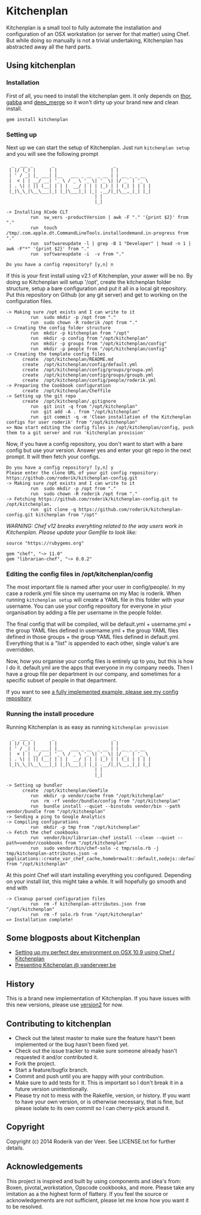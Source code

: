 # Kitchenplan

Kitchenplan is a small tool to fully automate the installation and configuration of an OSX workstation (or server for that matter) using Chef. But while doing so manually is not a trivial undertaking, Kitchenplan has abstracted away all the hard parts.

## Using kitchenplan

### Installation

First of all, you need to install the kitchenplan gem. It only depends on [thor](http://whatisthor.com), [gabba](https://github.com/hybridgroup/gabba) and [deep_merge](https://github.com/danielsdeleo/deep_merge) so it won't dirty up your brand new and clean install.

```
gem install kitchenplan
```

### Setting up

Next up we can start the setup of Kitchenplan. Just run `kitchenplan setup` and you will see the following prompt

```
  _  ___ _       _                      _
 | |/ (_) |     | |                    | |
 | ' / _| |_ ___| |__   ___ _ __  _ __ | | __ _ _ __
 |  < | | __/ __| '_ \ / _ \ '_ \| '_ \| |/ _` | '_ \
 | . \| | || (__| | | |  __/ | | | |_) | | (_| | | | |
 |_|\_\_|\__\___|_| |_|\___|_| |_| .__/|_|\__,_|_| |_|
                                 | |
                                 |_|

-> Installing XCode CLT
         run  sw_vers -productVersion | awk -F "." '{print $2}' from "."
         run  touch /tmp/.com.apple.dt.CommandLineTools.installondemand.in-progress from "."
         run  softwareupdate -l | grep -B 1 "Developer" | head -n 1 | awk -F"*" '{print $2}' from "."
         run  softwareupdate -i  -v from "."

Do you have a config repository? [y,n] n
```

If this is your first install using v2.1 of Kitchenplan, your aswer will be no. By doing so Kitchenplan will setup '/opt', create the kitchenplan folder structure, setup a bare configuration and put it all in a local git repository. Put this repository on Github (or any git server) and get to working on the configuration files.

```
-> Making sure /opt exists and I can write to it
         run  sudo mkdir -p /opt from "."
         run  sudo chown -R roderik /opt from "."
-> Creating the config folder structure
         run  mkdir -p kitchenplan from "/opt"
         run  mkdir -p config from "/opt/kitchenplan"
         run  mkdir -p groups from "/opt/kitchenplan/config"
         run  mkdir -p people from "/opt/kitchenplan/config"
-> Creating the template config files
      create  /opt/kitchenplan/README.md
      create  /opt/kitchenplan/config/default.yml
      create  /opt/kitchenplan/config/groups/groupa.yml
      create  /opt/kitchenplan/config/groups/groupb.yml
      create  /opt/kitchenplan/config/people/roderik.yml
-> Preparing the Cookbook configuration
      create  /opt/kitchenplan/Cheffile
-> Setting up the git repo
      create  /opt/kitchenplan/.gitignore
         run  git init -q from "/opt/kitchenplan"
         run  git add -A . from "/opt/kitchenplan"
         run  git commit -q -m 'Clean installation of the Kitchenplan configs for user roderik' from "/opt/kitchenplan"
=> Now start editing the config files in /opt/kitchenplan/config, push them to a git server and run 'kitchenplan provision'
```

Now, if you have a config repository, you don't want to start with a bare config but use your version. Answer yes and enter your git repo in the next prompt. It will then fetch your configs.

```
Do you have a config repository? [y,n] y
Please enter the clone URL of your git config repository: https://github.com/roderik/kitchenplan-config.git
-> Making sure /opt exists and I can write to it
         run  sudo mkdir -p /opt from "."
         run  sudo chown -R roderik /opt from "."
-> Fetching https://github.com/roderik/kitchenplan-config.git to /opt/kitchenplan.
         run  git clone -q https://github.com/roderik/kitchenplan-config.git kitchenplan from "/opt"
```

*WARNING: Chef v12 breaks everyhting related to the way users work in Kitchenplan. Please update your Gemfile to look like:*

```
source "https://rubygems.org"

gem "chef", "~> 11.0"
gem "librarian-chef", "~> 0.0.2"
```

### Editing the config files in /opt/kitchenplan/config

The most important file is named after your user in config/people/. In my case a roderik.yml file since my username on my Mac is roderik. When running `kitchenplan setup` will create a YAML file in this folder with your username. You can use your config repository for everyone in your organisation by adding a file per username in the people folder.

The final config that will be compiled, will be default.yml + username.yml + the group YAML files defined in username.yml + the group YAML files defined in those groups + the group YAML files defined in default.yml. Everything that is a "list" is appended to each other, single value's are overridden.

Now, how you organise your config files is entirely up to you, but this is how I do it. default.yml are the apps that everyone in my company needs. Then I have a group file per department in our company, and sometimes for a specific subset of people in that department.

If you want to see [a fully implemented example, please see my config repository](https://github.com/roderik/kitchenplan-config)

### Running the install procedure

Running Kitchenplan is as easy as running `kitchenplan provision`

```
  _  ___ _       _                      _
 | |/ (_) |     | |                    | |
 | ' / _| |_ ___| |__   ___ _ __  _ __ | | __ _ _ __
 |  < | | __/ __| '_ \ / _ \ '_ \| '_ \| |/ _` | '_ \
 | . \| | || (__| | | |  __/ | | | |_) | | (_| | | | |
 |_|\_\_|\__\___|_| |_|\___|_| |_| .__/|_|\__,_|_| |_|
                                 | |
                                 |_|

-> Setting up bundler
      create  /opt/kitchenplan/Gemfile
         run  mkdir -p vendor/cache from "/opt/kitchenplan"
         run  rm -rf vendor/bundle/config from "/opt/kitchenplan"
         run  bundle install --quiet --binstubs vendor/bin --path vendor/bundle from "/opt/kitchenplan"
-> Sending a ping to Google Analytics
-> Compiling configurations
         run  mkdir -p tmp from "/opt/kitchenplan"
-> Fetch the chef cookbooks
         run  vendor/bin/librarian-chef install --clean --quiet --path=vendor/cookbooks from "/opt/kitchenplan"
         run  sudo vendor/bin/chef-solo -c tmp/solo.rb -j tmp/kitchenplan-attributes.json -o applications::create_var_chef_cache,homebrewalt::default,nodejs::default,... from "/opt/kitchenplan"
```

At this point Chef will start installing everything you configured. Depending on your install list, this might take a while. It will hopefully go smooth and end with

```
-> Cleanup parsed configuration files
         run  rm -f kitchenplan-attributes.json from "/opt/kitchenplan"
         run  rm -f solo.rb from "/opt/kitchenplan"
=> Installation complete!
```

## Some blogposts about Kitchenplan

* [Setting up my perfect dev environment on OSX 10.9 using Chef / Kitchenplan](http://vanderveer.be/setting-up-my-perfect-dev-environment-on-osx-10-9-using-chef-kitchenplan/)
* [Presenting Kitchenplan @ vanderveer.be](http://vanderveer.be/blog/2013/04/14/presenting-kitchenplan/)

## History

This is a brand new implementation of Kitchenplan. If you have issues with this new versions, please use [version2](https://github.com/kitchenplan/kitchenplan/blob/version2/README.md) for now.

## Contributing to kitchenplan

* Check out the latest master to make sure the feature hasn't been implemented or the bug hasn't been fixed yet.
* Check out the issue tracker to make sure someone already hasn't requested it and/or contributed it.
* Fork the project.
* Start a feature/bugfix branch.
* Commit and push until you are happy with your contribution.
* Make sure to add tests for it. This is important so I don't break it in a future version unintentionally.
* Please try not to mess with the Rakefile, version, or history. If you want to have your own version, or is otherwise necessary, that is fine, but please isolate to its own commit so I can cherry-pick around it.

## Copyright

Copyright (c) 2014 Roderik van der Veer. See LICENSE.txt for further details.

## Acknowledgements

This project is inspired and built by using components and idea's from: Boxen, pivotal_workstation, Opscode cookbooks, and more. Please take any imitation as a the highest form of flattery. If you feel the source or acknowledgements are not sufficient, please let me know how you want it to be resolved.
